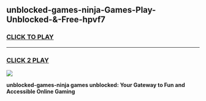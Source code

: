 
## unblocked-games-ninja-Games-Play-Unblocked-&-Free-hpvf7
<h3>
<a href="https://premium76.site?title=unblocked-games-ninja&ref=24A">CLICK TO PLAY</a></h3>
<hr>

<h3>
<a href="https://premium76.site?title=unblocked-games-ninja&ref=24A">CLICK 2 PLAY</a>
  
</h3>

<a href="https://premium76.site?title=unblocked-games-ninja&ref=24A"><img src="https://clearcache.store/games.png"></a>


**unblocked-games-ninja games unblocked: Your Gateway to Fun and Accessible Online Gaming**
